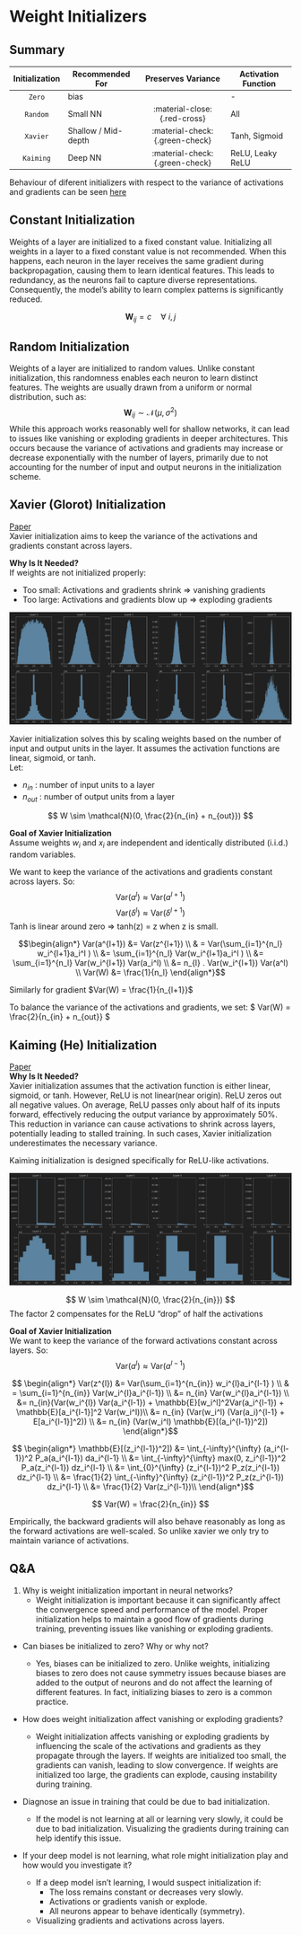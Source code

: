 # Weight Initializers

## Summary

| Initialization  | Recommended For     |       Preserves Variance        | Activation Function |
|:---------------:|---------------------|:-------------------------------:|---------------------|
|     `Zero`      | bias                |                                 | -                   |
|    `Random`     | Small NN            |  :material-close: {.red-cross}  | All                 |
|    `Xavier`     | Shallow / Mid-depth | :material-check: {.green-check} | Tanh, Sigmoid       |
|    `Kaiming`    | Deep NN             | :material-check: {.green-check} | ReLU, Leaky ReLU    |

Behaviour of diferent initializers with respect to the variance of activations and gradients can be seen [here](https://github.com/saikrishnaponnam/Machine-Learning/blob/main/notebooks/initializers.ipynb)

## Constant Initialization

Weights of a layer are initialized to a fixed constant value. 
Initializing all weights in a layer to a fixed constant value is not recommended. 
When this happens, each neuron in the layer receives the same gradient during backpropagation, causing them to learn identical features. 
This leads to redundancy, as the neurons fail to capture diverse representations. 
Consequently, the model’s ability to learn complex patterns is significantly reduced.


$$ \mathbf{W}_{ij} = c \quad \forall ~ i,j $$

## Random Initialization
Weights of a layer are initialized to random values. 
Unlike constant initialization, this randomness enables each neuron to learn distinct features.
The weights are usually drawn from a uniform or normal distribution, such as:
$$ \mathbf{W}_{ij} \sim \mathcal{N}(\mu, \sigma^2) $$
While this approach works reasonably well for shallow networks, it can lead to issues like vanishing or exploding gradients in deeper architectures.
This occurs because the variance of activations and gradients may increase or decrease exponentially with the number of layers, primarily due to not accounting for the number of input and output neurons in the initialization scheme.




## Xavier (Glorot) Initialization
[Paper](http://proceedings.mlr.press/v9/glorot10a/glorot10a.pdf)  
Xavier initialization aims to keep the variance of the activations and gradients constant across layers.  

**Why Is It Needed?**  
If weights are not initialized properly: 

- Too small: Activations and gradients shrink ⇒ vanishing gradients 
- Too large: Activations and gradients blow up ⇒ exploding gradients  

![img_1.png](random_init.png)

Xavier initialization solves this by scaling weights based on the number of input and output units in the layer.
It assumes the activation functions are linear, sigmoid, or tanh.  
Let:

- $n_{in}$ : number of input units to a layer
- $n_{out}$ : number of output units from a layer

$$ W \sim \mathcal{N}(0, \frac{2}{n_{in} + n_{out}}) $$

**Goal of Xavier Initialization**  
Assume weights $w_i$ and $x_i$ are independent and identically distributed (i.i.d.) random variables.  

[//]: # (Then, the variance of the activations and gradients can be expressed as:)

[//]: # ( - $\mathbb{E}[x_i] =0, Var&#40;x_i&#41; = \sigma_x^2$)
[//]: # ( - $\mathbb{E}[W_{i}] = 0, Var&#40;W_{i}&#41; = \sigma_w^2$)
[//]: # ( - $z = \sum_{i} W_{i} x_i$)

We want to keep the variance of the activations and gradients constant across layers. So:
$$  \text{Var}(a^l) \approx  \text{Var}(a^{l+1}) $$
$$ \text{Var}(\delta^{l}) \approx \text{Var}(\delta^{l+1}) $$
Tanh is linear around zero => tanh(z) = z when z is small.

$$\begin{align*}
 Var(a^{l+1}) &= Var(z^{l+1}) \\
 & = Var(\sum_{i=1}^{n_l} w_i^{l+1}a_i^l ) \\
 &= \sum_{i=1}^{n_l} Var(w_i^{l+1}a_i^l )  \\
 &= \sum_{i=1}^{n_l} Var(w_i^{l+1}) Var(a_i^l) \\ 
 &= n_{l} . Var(w_i^{l+1}) Var(a^l) \\
 Var(W) &= \frac{1}{n_l}  
\end{align*}$$  

Similarly for gradient $Var(W) = \frac{1}{n_{l+1}}$

To balance the variance of the activations and gradients, we set: $ Var(W) = \frac{2}{n_{in} + n_{out}} $

## Kaiming (He) Initialization

[Paper](https://arxiv.org/abs/1502.01852)  
**Why Is It Needed?**  
Xavier initialization assumes that the activation function is either linear, sigmoid, or tanh. However, ReLU is not linear(near origin).
ReLU zeros out all negative values. On average, ReLU passes only about half of its inputs forward, effectively reducing the output variance by approximately 50%. 
This reduction in variance can cause activations to shrink across layers, potentially leading to stalled training. 
In such cases, Xavier initialization underestimates the necessary variance.

Kaiming initialization is designed specifically for ReLU-like activations.

![img.png](xavier_relu.png)


$$ W \sim \mathcal{N}(0, \frac{2}{n_{in}}) $$
The factor 2 compensates for the ReLU “drop” of half the activations


**Goal of Xavier Initialization**  
We want to keep the variance of the forward activations constant across layers. So:
$$  \text{Var}(a^l) \approx  \text{Var}(a^{l-1}) $$

$$ \begin{align*}
Var(z^{l}) &= Var(\sum_{i=1}^{n_{in}} w_i^{l}a_i^{l-1} ) \\
& = \sum_{i=1}^{n_{in}} Var(w_i^{l}a_i^{l-1})  \\
&= n_{in}  Var(w_i^{l}a_i^{l-1})  \\
&= n_{in}(Var(w_i^{l}) Var(a_i^{l-1}) + \mathbb{E}[w_i^l]^2Var(a_i^{l-1}) + \mathbb{E}[a_i^{l-1}]^2 Var(w_i^l))\\
&= n_{in} (Var(w_i^l) (Var(a_i)^{l-1} + E[a_i^{l-1}]^2)) \\
&= n_{in} (Var(w_i^l) \mathbb{E}[(a_i^{l-1})^2])
\end{align*}$$

$$ \begin{align*}
\mathbb{E}[(z_i^{l-1})^2]) &= \int_{-\infty}^{\infty} (a_i^{l-1})^2 P_a(a_i^{l-1}) da_i^{l-1} \\
&= \int_{-\infty}^{\infty} max(0, z_i^{l-1})^2 P_a(z_i^{l-1}) dz_i^{l-1} \\
&= \int_{0}^{\infty} (z_i^{l-1})^2 P_z(z_i^{l-1}) dz_i^{l-1}  \\
&= \frac{1}{2} \int_{-\infty}^{\infty} (z_i^{l-1})^2 P_z(z_i^{l-1}) dz_i^{l-1} \\
&= \frac{1}{2} Var(z_i^{l-1})\\
\end{align*}$$

$$ Var(W) = \frac{2}{n_{in}} $$

Empirically, the backward gradients will also behave reasonably as long as the forward activations are well-scaled. So unlike xavier we only try to maintain variance of activations.

<!--## Orthogonal initialization -->

## Q&A

1. Why is weight initialization important in neural networks?
    - Weight initialization is important because it can significantly affect the convergence speed and performance of the model. Proper initialization helps to maintain a good flow of gradients during training, preventing issues like vanishing or exploding gradients.

- Can biases be initialized to zero? Why or why not?
    - Yes, biases can be initialized to zero. Unlike weights, initializing biases to zero does not cause symmetry issues because biases are added to the output of neurons and do not affect the learning of different features. In fact, initializing biases to zero is a common practice.

- How does weight initialization affect vanishing or exploding gradients?
    - Weight initialization affects vanishing or exploding gradients by influencing the scale of the activations and gradients as they propagate through the layers. If weights are initialized too small, the gradients can vanish, leading to slow convergence. If weights are initialized too large, the gradients can explode, causing instability during training.

- Diagnose an issue in training that could be due to bad initialization.
    - If the model is not learning at all or learning very slowly, it could be due to bad initialization. 
      Visualizing the gradients during training can help identify this issue.

- If your deep model is not learning, what role might initialization play and how would you investigate it?
    - If a deep model isn’t learning, I would suspect initialization if:
        - The loss remains constant or decreases very slowly. 
        - Activations or gradients vanish or explode. 
        - All neurons appear to behave identically (symmetry).
    - Visualizing gradients and activations across layers.